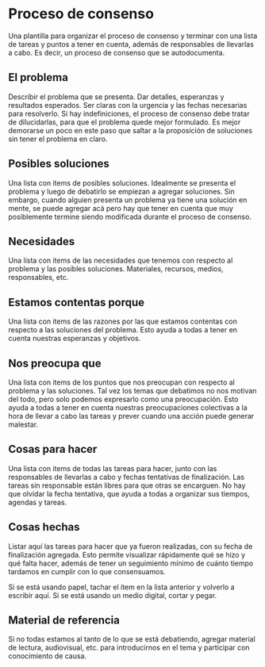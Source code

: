 Proceso de consenso
===================

Una plantilla para organizar el proceso de consenso y terminar con una
lista de tareas y puntos a tener en cuenta, además de responsables de
llevarlas a cabo.  Es decir, un proceso de consenso que se
autodocumenta.


El problema
-----------

Describir el problema que se presenta.  Dar detalles, esperanzas y
resultados esperados.  Ser claras con la urgencia y las fechas
necesarias para resolverlo.  Si hay indefiniciones, el proceso de
consenso debe tratar de dilucidarlas, para que el problema quede mejor
formulado.  Es mejor demorarse un poco en este paso que saltar a la
proposición de soluciones sin tener el problema en claro.


Posibles soluciones
-------------------

Una lista con items de posibles soluciones.  Idealmente se presenta el
problema y luego de debatirlo se empiezan a agregar soluciones.  Sin
embargo, cuando alguien presenta un problema ya tiene una solución en
mente, se puede agregar acá pero hay que tener en cuenta que muy
posiblemente termine siendo modificada durante el proceso de consenso.


Necesidades
-----------

Una lista con items de las necesidades que tenemos con respecto al
problema y las posibles soluciones.  Materiales, recursos, medios,
responsables, etc.


Estamos contentas porque
------------------------

Una lista con items de las razones por las que estamos contentas con
respecto a las soluciones del problema.  Esto ayuda a todas a tener en
cuenta nuestras esperanzas y objetivos.


Nos preocupa que
----------------

Una lista con items de los puntos que nos preocupan con respecto al
problema y las soluciones.  Tal vez los temas que debatimos no nos
motivan del todo, pero solo podemos expresarlo como una preocupación.
Esto ayuda a todas a tener en cuenta nuestras preocupaciones
colectivas a la hora de llevar a cabo las tareas y prever cuando una
acción puede generar malestar.


Cosas para hacer
----------------

Una lista con items de todas las tareas para hacer, junto con las
responsables de llevarlas a cabo y fechas tentativas de finalización.
Las tareas sin responsable están libres para que otras se encarguen.
No hay que olvidar la fecha tentativa, que ayuda a todas a organizar
sus tiempos, agendas y tareas.


Cosas hechas
------------

Listar aquí las tareas para hacer que ya fueron realizadas, con su fecha
de finalización agregada.  Esto permite visualizar rápidamente qué se
hizo y qué falta hacer, además de tener un seguimiento mínimo de cuánto
tiempo tardamos en cumplir con lo que consensuamos.

Si se está usando papel, tachar el ítem en la lista anterior y volverlo
a escribir aquí.  Si se está usando un medio digital, cortar y pegar.


Material de referencia
----------------------

Si no todas estamos al tanto de lo que se está debatiendo, agregar
material de lectura, audiovisual, etc. para introducirnos en el tema y
participar con conocimiento de causa.
